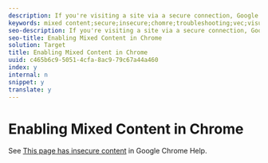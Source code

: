 ```yaml
---
description: If you're visiting a site via a secure connection, Google Chrome will verify that the content on the web page has been transmitted safely.
keywords: mixed content;secure;insecure;chomre;troubleshooting;vec;visual experience composer;unsecure
seo-description: If you're visiting a site via a secure connection, Google Chrome will verify that the content on the web page has been transmitted safely.
seo-title: Enabling Mixed Content in Chrome
solution: Target
title: Enabling Mixed Content in Chrome
uuid: c465b6c9-5051-4cfa-8ac9-79c67a44a460
index: y
internal: n
snippet: y
translate: y
---
```


# Enabling Mixed Content in Chrome

See [This page has insecure content](https://support.google.com/chrome/answer/1342714?hl=en) in Google Chrome Help. 
